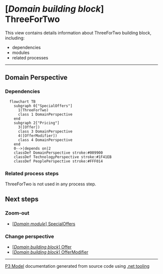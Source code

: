 ﻿
# [*Domain building block*] ThreeForTwo

This view contains details information about ThreeForTwo building block, including:
- dependencies
- modules
- related processes  

---



## Domain Perspective


### Dependencies

```mermaid
  flowchart TB
    subgraph 0["SpecialOffers"]
      1(ThreeForTwo)
      class 1 DomainPerspective
    end
    subgraph 2["Pricing"]
      3([Offer])
      class 3 DomainPerspective
      4([OfferModifier])
      class 4 DomainPerspective
    end
    0-->|depends on|2
    classDef DomainPerspective stroke:#009900
    classDef TechnologyPerspective stroke:#1F41EB
    classDef PeoplePerspective stroke:#FFF014
```

### Related process steps

ThreeForTwo is not used in any process step.  

## Next steps


### Zoom-out

- [[*Domain module*] SpecialOffers](../../../../Modules/Sales/Pricing/SpecialOffers/SpecialOffers.md)

### Change perspective

- [[*Domain building block*] Offer](../Offer.md)
- [[*Domain building block*] OfferModifier](../OfferModifier.md)

---

[P3 Model](https://github.com/P3-model/P3-model) documentation generated from source code using [.net tooling](https://github.com/P3-model/P3-model-dotnet)